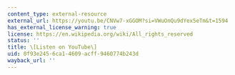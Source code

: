 ```yaml
---
content_type: external-resource
external_url: https://youtu.be/CNVw7-xGGOM?si=VWuOnQu9dYex5eTm&t=1594
has_external_license_warning: true
license: https://en.wikipedia.org/wiki/All_rights_reserved
status: ''
title: \[Listen on YouTube\]
uid: 0f93e245-6ca1-4609-acff-9460774b243d
wayback_url: ''
---
```

